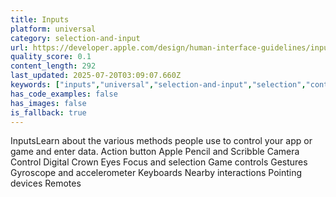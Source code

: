```yaml
---
title: Inputs
platform: universal
category: selection-and-input
url: https://developer.apple.com/design/human-interface-guidelines/inputs
quality_score: 0.1
content_length: 292
last_updated: 2025-07-20T03:09:07.660Z
keywords: ["inputs","universal","selection-and-input","selection","controls","gestures"]
has_code_examples: false
has_images: false
is_fallback: true
---
```


InputsLearn about the various methods people use to control your app or game and enter data. Action button Apple Pencil and Scribble Camera Control Digital Crown Eyes Focus and selection Game controls Gestures Gyroscope and accelerometer Keyboards Nearby interactions Pointing devices Remotes